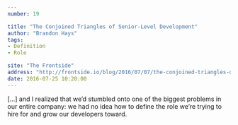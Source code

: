 ```yaml
---
number: 19

title: "The Conjoined Triangles of Senior-Level Development"
author: "Brandon Hays"
tags:
- Definition
- Role

site: "The Frontside"
address: "http://frontside.io/blog/2016/07/07/the-conjoined-triangles-of-senior-level-development.html"
date: 2016-07-25 10:20:00
---
```


[…] and I realized that we’d stumbled onto one of the biggest problems in our entire company: we had no idea how to define the role we’re trying to hire for and grow our developers toward.
